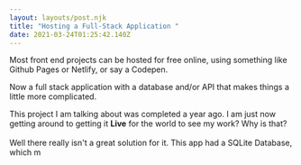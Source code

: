 ```yaml
---
layout: layouts/post.njk
title: "Hosting a Full-Stack Application "
date: 2021-03-24T01:25:42.140Z
---
```

Most front end projects can be hosted for free online, using something like Github Pages or Netlify, or say a Codepen. 

Now a full stack application with a database and/or API that makes things a little more complicated. 

This project I am talking about was completed a year ago. I am just now getting around to getting it **Live** for the world to see my work? Why is that? \
\
Well there really isn't a great solution for it. This app had a SQLite Database, which m